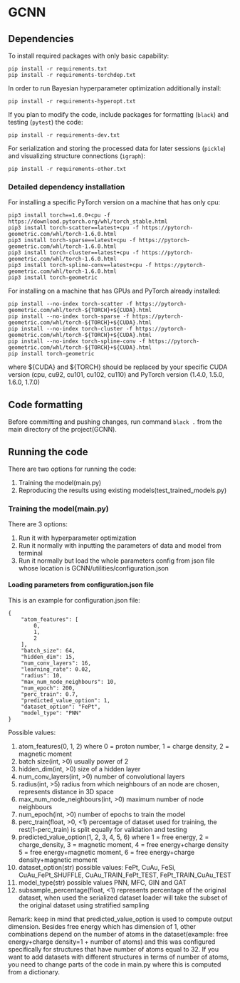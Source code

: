 # GCNN

## Dependencies
To install required packages with only basic capability:
```
pip install -r requirements.txt
pip install -r requirements-torchdep.txt
```

In order to run Bayesian hyperparameter optimization additionally install:
```
pip install -r requirements-hyperopt.txt
```

If you plan to modify the code, include packages for formatting (`black`) and
testing (`pytest`) the code:
```
pip install -r requirements-dev.txt
```

For serialization and storing the processed data for later sessions (`pickle`)
and visualizing structure connections (`igraph`):
```
pip install -r requirements-other.txt
```

### Detailed dependency installation
For installing a specific PyTorch version on a machine that has only cpu:
```
pip3 install torch==1.6.0+cpu -f https://download.pytorch.org/whl/torch_stable.html
pip3 install torch-scatter==latest+cpu -f https://pytorch-geometric.com/whl/torch-1.6.0.html
pip3 install torch-sparse==latest+cpu -f https://pytorch-geometric.com/whl/torch-1.6.0.html
pip3 install torch-cluster==latest+cpu -f https://pytorch-geometric.com/whl/torch-1.6.0.html
pip3 install torch-spline-conv==latest+cpu -f https://pytorch-geometric.com/whl/torch-1.6.0.html
pip3 install torch-geometric
```

For installing on a machine that has GPUs and PyTorch already installed:
```
pip install --no-index torch-scatter -f https://pytorch-geometric.com/whl/torch-${TORCH}+${CUDA}.html
pip install --no-index torch-sparse -f https://pytorch-geometric.com/whl/torch-${TORCH}+${CUDA}.html
pip install --no-index torch-cluster -f https://pytorch-geometric.com/whl/torch-${TORCH}+${CUDA}.html
pip install --no-index torch-spline-conv -f https://pytorch-geometric.com/whl/torch-${TORCH}+${CUDA}.html
pip install torch-geometric
```
where ${CUDA} and ${TORCH} should be replaced by your specific CUDA version (cpu, cu92, cu101, cu102, cu110) and PyTorch version (1.4.0, 1.5.0, 1.6.0, 1.7.0)


## Code formatting
Before committing and pushing changes, run command `black .` from the main directory of the project(GCNN).

## Running the code
There are two options for running the code:
1. Training the model(main.py)
2. Reproducing the results using existing models(test_trained_models.py)


### Training the model(main.py)
There are 3 options:
1. Run it with hyperparameter optimization
2. Run it normally with inputting the parameters of data and model from terminal
3. Run it normally but load the whole parameters config from json file whose location is GCNN/utilities/configuration.json

#### Loading parameters from configuration.json file
This is an example for configuration.json file:
```
{
    "atom_features": [
        0,
        1,
        2
    ],
    "batch_size": 64,
    "hidden_dim": 15,
    "num_conv_layers": 16,
    "learning_rate": 0.02,
    "radius": 10,
    "max_num_node_neighbours": 10,
    "num_epoch": 200,
    "perc_train": 0.7,
    "predicted_value_option": 1,
    "dataset_option": "FePt",
    "model_type": "PNN"
}
```
Possible values:
1. atom_features(0, 1, 2) where 0 = proton number, 1 = charge density, 2 = magnetic moment
2. batch size(int, >0) usually power of 2
3. hidden_dim(int, >0) size of a hidden layer
4. num_conv_layers(int, >0) number of convolutional layers
5. radius(int, >5) radius from which neighbours of an node are chosen, represents distance in 3D space
6. max_num_node_neighbours(int, >0) maximum number of node neighbours
7. num_epoch(int, >0) number of epochs to train the model
8. perc_train(float, >0, <1) percentage of dataset used for training, the rest(1-perc_train) is split equally for validation and testing
9. predicted_value_option(1, 2, 3, 4, 5, 6) where 1 = free energy, 2 = charge_density, 3 = magnetic moment, 4 = free energy+charge density 5 = free energy+magnetic moment, 6 = free energy+charge density+magnetic moment
10. dataset_option(str) possible values: FePt, CuAu, FeSi, CuAu_FePt_SHUFFLE, CuAu_TRAIN_FePt_TEST, FePt_TRAIN_CuAu_TEST
11. model_type(str) possible values PNN, MFC, GIN and GAT
12. subsample_percentage(float, <1) represents percentage of the original dataset, when used the serialized dataset loader will take the subset of the original dataset using stratified sampling

Remark: keep in mind that predicted_value_option is used to compute output dimension. Besides free energy which has dimension of 1, other combinations depend on the number of atoms in the dataset(example: free energy+charge density=1 + number of atoms) and this was configured specifically for structures that have number of atoms equal to 32. If you want to add datasets with different structures in terms of number of atoms, you need to change parts of the code in main.py where this is computed from a dictionary.
